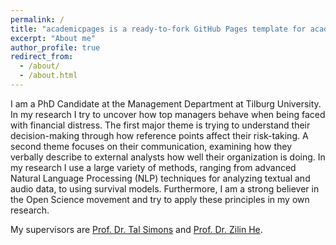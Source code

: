 ```yaml
---
permalink: /
title: "academicpages is a ready-to-fork GitHub Pages template for academic personal websites"
excerpt: "About me"
author_profile: true
redirect_from: 
  - /about/
  - /about.html
---
```


I am a PhD Candidate at the Management Department at Tilburg University. In my research I try to uncover how top managers behave when being faced with financial distress. The first major theme is trying to understand their decision-making through how reference points affect their risk-taking. A second theme focuses on their communication, examining how they verbally describe to external analysts how well their organization is doing. In my research I use a large variety of methods, ranging from advanced Natural Language Processing (NLP) techniques for analyzing textual and audio data, to using survival models. Furthermore, I am a strong believer in the Open Science movement and try to apply these principles in my own research. 

My supervisors are [Prof. Dr. Tal Simons](https://www.rsm.nl/people/tal-simons/) and [Prof. Dr. Zilin He](https://www.tilburguniversity.edu/staff/z-l-he).

